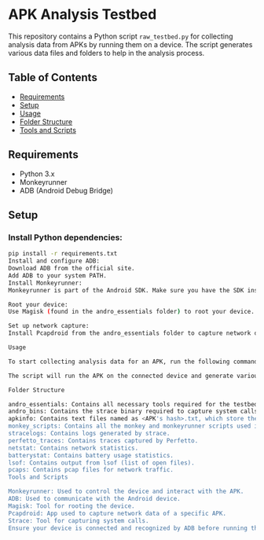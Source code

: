 # APK Analysis Testbed

This repository contains a Python script `raw_testbed.py` for collecting analysis data from APKs by running them on a device. The script generates various data files and folders to help in the analysis process.

## Table of Contents
- [Requirements](#requirements)
- [Setup](#setup)
- [Usage](#usage)
- [Folder Structure](#folder-structure)
- [Tools and Scripts](#tools-and-scripts)

## Requirements
- Python 3.x
- Monkeyrunner
- ADB (Android Debug Bridge)

## Setup

### Install Python dependencies:
```bash
pip install -r requirements.txt
Install and configure ADB:
Download ADB from the official site.
Add ADB to your system PATH.
Install Monkeyrunner:
Monkeyrunner is part of the Android SDK. Make sure you have the SDK installed and add the SDK tools to your PATH.

Root your device:
Use Magisk (found in the andro_essentials folder) to root your device.

Set up network capture:
Install Pcapdroid from the andro_essentials folder to capture network data.

Usage

To start collecting analysis data for an APK, run the following command:

The script will run the APK on the connected device and generate various logs and data files in the corresponding folders.

Folder Structure

andro_essentials: Contains all necessary tools required for the testbed, such as Magisk and Pcapdroid.
andro_bins: Contains the strace binary required to capture system calls for the specified APK.
apkinfo: Contains text files named as <APK's hash>.txt, which store the package name of the respective APK.
monkey_scripts: Contains all the monkey and monkeyrunner scripts used in the testbed.
stracelogs: Contains logs generated by strace.
perfetto_traces: Contains traces captured by Perfetto.
netstat: Contains network statistics.
batterystat: Contains battery usage statistics.
lsof: Contains output from lsof (list of open files).
pcaps: Contains pcap files for network traffic.
Tools and Scripts

Monkeyrunner: Used to control the device and interact with the APK.
ADB: Used to communicate with the Android device.
Magisk: Tool for rooting the device.
Pcapdroid: App used to capture network data of a specific APK.
Strace: Tool for capturing system calls.
Ensure your device is connected and recognized by ADB before running the script.
